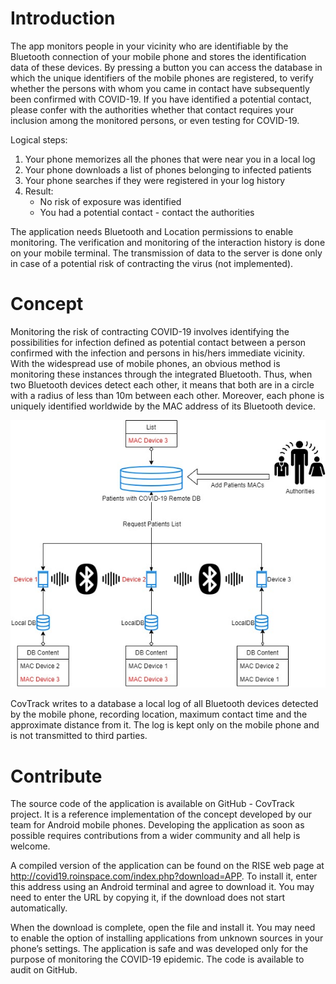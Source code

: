 # Introduction 
The app monitors people in your vicinity who are identifiable by the Bluetooth connection of your mobile phone and stores the identification data of these devices. By pressing a button you can access the database in which the unique identifiers of the mobile phones are registered, to verify whether the persons with whom you came in contact have subsequently been confirmed with COVID-19. If you have identified a potential contact, please confer with the authorities whether that contact requires your inclusion among the monitored persons, or even testing for COVID-19.

Logical steps:
1.	Your phone memorizes all the phones that were near you in a local log
2.	Your phone downloads a list of phones belonging to infected patients
3.	Your phone searches if they were registered in your log history
4.	Result:
	-	No risk of exposure was identified
	-	You had a potential contact - contact the authorities

The application needs Bluetooth and Location permissions to enable monitoring. The verification and monitoring of the interaction history is done on your mobile terminal. The transmission of data to the server is done only in case of a potential risk of contracting the virus (not implemented).

# Concept
Monitoring the risk of contracting COVID-19 involves identifying the possibilities for infection defined as potential contact between a person confirmed with the infection and persons in his/hers immediate vicinity. With the widespread use of mobile phones, an obvious method is monitoring these instances through the integrated Bluetooth. Thus, when two Bluetooth devices detect each other, it means that both are in a circle with a radius of less than 10m between each other. Moreover, each phone is uniquely identified worldwide by the MAC address of its Bluetooth device.
<p align="center">
<img src="doc/COVID_D2D_COMM.jpg"/>
</p>
CovTrack writes to a database a local log of all Bluetooth devices detected by the mobile phone, recording location, maximum contact time and the approximate distance from it. The log is kept only on the mobile phone and is not transmitted to third parties.

# Contribute
The source code of the application is available on GitHub - CovTrack project. It is a reference implementation of the concept developed by our team for Android mobile phones. Developing the application as soon as possible requires contributions from a wider community and all help is welcome.

A compiled version of the application can be found on the RISE web page at http://covid19.roinspace.com/index.php?download=APP. To install it, enter this address using an Android terminal and agree to download it. You may need to enter the URL by copying it, if the download does not start automatically.

When the download is complete, open the file and install it. You may need to enable the option of installing applications from unknown sources in your phone’s settings. The application is safe and was developed only for the purpose of monitoring the COVID-19 epidemic. The code is available to audit on GitHub.

